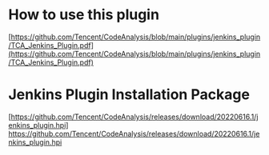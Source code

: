 # How to use this plugin

[https://github.com/Tencent/CodeAnalysis/blob/main/plugins/jenkins_plugin/TCA_Jenkins_Plugin.pdf](https://github.com/Tencent/CodeAnalysis/blob/main/plugins/jenkins_plugin/TCA_Jenkins_Plugin.pdf)


# Jenkins Plugin Installation Package
[https://github.com/Tencent/CodeAnalysis/releases/download/20220616.1/jenkins_plugin.hpi]
https://github.com/Tencent/CodeAnalysis/releases/download/20220616.1/jenkins_plugin.hpi

